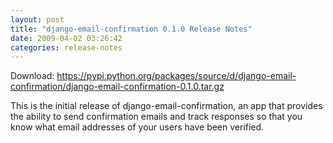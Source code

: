 ```yaml
---
layout: post
title: "django-email-confirmation 0.1.0 Release Notes"
date: 2009-04-02 03:26:42
categories: release-notes
---
```


Download: <https://pypi.python.org/packages/source/d/django-email-confirmation/django-email-confirmation-0.1.0.tar.gz>

This is the initial release of django-email-confirmation, an app that provides
the ability to send confirmation emails and track responses so that you know
what email addresses of your users have been verified.
